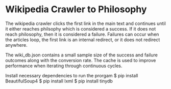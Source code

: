 # Wikipedia Crawler to Philosophy

The wikipedia crawler clicks the first link in the main text and continues until it either reaches philsophy which is considered a success.
If it does not reach philosophy, then it is considered a failure.
Failures can occur when the articles loop, the first link is an internal redirect, or it does not redirect anywhere.

The wiki_db.json contains a small sample size of the success and failure outcomes along with the conversion rate.
The cache is used to improve performance when iterating through continuous cycles.

Install necessary dependencies to run the prorgam
$ pip install BeautifulSoup4
$ pip install lxml
$ pip install tinydb

